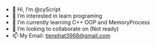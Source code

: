 - 👋 Hi, I’m @cyScript
- 👀 I’m interested in learn programing
- 🌱 I’m currently learning C++ OOP and MemoryProcess
- 💞️ I’m looking to collaborate on (Not ready)
- 📫 My Email: tienphat3968@gmail.com

<!---
cyScript/cyScript is a ✨ special ✨ repository because its `README.md` (this file) appears on your GitHub profile.
You can click the Preview link to take a look at your changes.
--->
